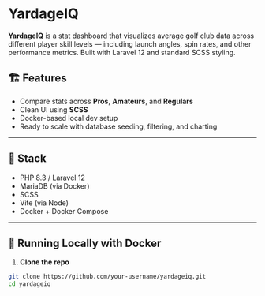 # YardageIQ

**YardageIQ** is a stat dashboard that visualizes average golf club data across different player skill levels — including launch angles, spin rates, and other performance metrics. Built with Laravel 12 and standard SCSS styling.

## 🏗️ Features

- Compare stats across **Pros**, **Amateurs**, and **Regulars**
- Clean UI using **SCSS**
- Docker-based local dev setup
- Ready to scale with database seeding, filtering, and charting

---

## 🚀 Stack

- PHP 8.3 / Laravel 12
- MariaDB (via Docker)
- SCSS
- Vite (via Node)
- Docker + Docker Compose

---

## 🐳 Running Locally with Docker

1. **Clone the repo**

```bash
git clone https://github.com/your-username/yardageiq.git
cd yardageiq
